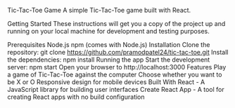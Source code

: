 Tic-Tac-Toe Game
A simple Tic-Tac-Toe game built with React.

Getting Started
These instructions will get you a copy of the project up and running on your local machine for development and testing purposes.

Prerequisites
Node.js
npm (comes with Node.js)
Installation
Clone the repository: git clone https://github.com/pramodpatel24/tic-tac-toe.git
Install the dependencies: npm install
Running the app
Start the development server: npm start
Open your browser to http://localhost:3000
Features
Play a game of Tic-Tac-Toe against the computer
Choose whether you want to be X or O
Responsive design for mobile devices
Built With
React - A JavaScript library for building user interfaces
Create React App - A tool for creating React apps with no build configuration

